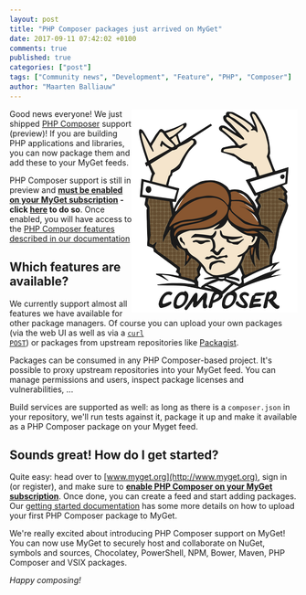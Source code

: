 ```yaml
---
layout: post
title: "PHP Composer packages just arrived on MyGet"
date: 2017-09-11 07:42:02 +0100
comments: true
published: true
categories: ["post"]
tags: ["Community news", "Development", "Feature", "PHP", "Composer"]
author: "Maarten Balliauw"
---
```


<img src="/images/2017/09/logo-php-composer.png" alt="MyGet supports hosting private PHP Composer packages" align="right" />

Good news everyone! We just shipped <a href="https://www.phpcomposer.org/" target="_blank">PHP Composer</a> support (preview)! If you are building PHP applications and libraries, you can now package them and add these to your MyGet feeds.

PHP Composer support is still in preview and **[must be enabled on your MyGet subscription](https://www.myget.org/Home/GiveMeComposer) - click [here](https://www.myget.org/Home/GiveMeComposer) to do so**. Once enabled, you will have access to the <a href="https://docs.myget.org/docs/walkthrough/getting-started-with-php-composer" target="_blank">PHP Composer features described in our documentation</a>

## Which features are available?

We currently support almost all features we have available for other package managers. Of course you can upload your own packages (via the web UI as well as via a [<code>curl POST</code>](https://docs.myget.org/docs/walkthrough/getting-started-with-php-composer)) or packages from upstream repositories like [Packagist](https://www.packagist.org).

Packages can be consumed in any PHP Composer-based project. It's possible to proxy upstream repositories into your MyGet feed. You can manage permissions and users, inspect package licenses and vulnerabilities, ...

Build services are supported as well: as long as there is a `composer.json` in your repository, we'll run tests against it, package it up and make it available as a PHP Composer package on your Myget feed.

## Sounds great! How do I get started?

Quite easy: head over to [www.myget.org](http://www.myget.org), sign in (or register), and make sure to **[enable PHP Composer on your MyGet subscription](https://www.myget.org/Home/GiveMeComposer)**. Once done, you can create a feed and start adding packages. Our [getting started documentation](https://docs.myget.org/docs/walkthrough/getting-started-with-php-composer) has some more details on how to upload your first PHP Composer package to MyGet.

We're really excited about introducing PHP Composer support on MyGet! You can now use MyGet to securely host and collaborate on NuGet, symbols and sources, Chocolatey, PowerShell, NPM, Bower, Maven, PHP Composer and VSIX packages.

*Happy composing!*
